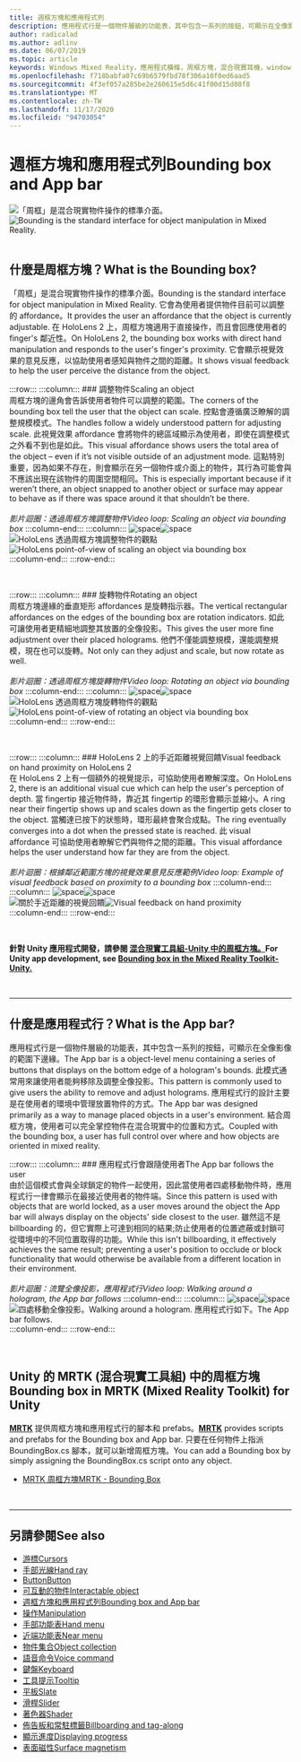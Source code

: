```yaml
---
title: 週框方塊和應用程式列
description: 應用程式行是一個物件層級的功能表，其中包含一系列的按鈕，可顯示在全像影像的範圍下邊緣。
author: radicalad
ms.author: adlinv
ms.date: 06/07/2019
ms.topic: article
keywords: Windows Mixed Reality，應用程式橫條，周框方塊，混合現實耳機，windows Mixed Reality 耳機，虛擬實境耳機、HoloLens、MRTK、混合現實工具組
ms.openlocfilehash: f718babfa07c69b6579fbd78f306a10f0ed6aad5
ms.sourcegitcommit: 4f3ef057a285be2e260615e5d6c41f00d15d08f8
ms.translationtype: MT
ms.contentlocale: zh-TW
ms.lasthandoff: 11/17/2020
ms.locfileid: "94703054"
---
```

# <a name="bounding-box-and-app-bar"></a><span data-ttu-id="d9014-104">週框方塊和應用程式列</span><span class="sxs-lookup"><span data-stu-id="d9014-104">Bounding box and App bar</span></span>
<span data-ttu-id="d9014-105">![「周框」是混合現實物件操作的標準介面。](images/UX_Hero_BoundingBox.jpg)</span><span class="sxs-lookup"><span data-stu-id="d9014-105">![Bounding is the standard interface for object manipulation in Mixed Reality.](images/UX_Hero_BoundingBox.jpg)</span></span><br>
<br>

## <a name="what-is-the-bounding-box"></a><span data-ttu-id="d9014-106">什麼是周框方塊？</span><span class="sxs-lookup"><span data-stu-id="d9014-106">What is the Bounding box?</span></span>

<span data-ttu-id="d9014-107">「周框」是混合現實物件操作的標準介面。</span><span class="sxs-lookup"><span data-stu-id="d9014-107">Bounding is the standard interface for object manipulation in Mixed Reality.</span></span> <span data-ttu-id="d9014-108">它會為使用者提供物件目前可以調整的 affordance。</span><span class="sxs-lookup"><span data-stu-id="d9014-108">It provides the user an affordance that the object is currently adjustable.</span></span> <span data-ttu-id="d9014-109">在 HoloLens 2 上，周框方塊適用于直接操作，而且會回應使用者的 finger's 鄰近性。</span><span class="sxs-lookup"><span data-stu-id="d9014-109">On HoloLens 2, the bounding box works with direct hand manipulation and responds to the user's finger's proximity.</span></span> <span data-ttu-id="d9014-110">它會顯示視覺效果的意見反應，以協助使用者感知與物件之間的距離。</span><span class="sxs-lookup"><span data-stu-id="d9014-110">It shows visual feedback to help the user perceive the distance from the object.</span></span>

:::row:::
    :::column:::
        ### <a name="scaling-an-objectbr"></a><span data-ttu-id="d9014-111">調整物件</span><span class="sxs-lookup"><span data-stu-id="d9014-111">Scaling an object</span></span><br>
        <span data-ttu-id="d9014-112">周框方塊的邊角會告訴使用者物件可以調整的範圍。</span><span class="sxs-lookup"><span data-stu-id="d9014-112">The corners of the bounding box tell the user that the object can scale.</span></span> <span data-ttu-id="d9014-113">控點會遵循廣泛瞭解的調整規模模式。</span><span class="sxs-lookup"><span data-stu-id="d9014-113">The handles follow a widely understood pattern for adjusting scale.</span></span> <span data-ttu-id="d9014-114">此視覺效果 affordance 會將物件的總區域顯示為使用者，即使在調整模式之外看不到也是如此。</span><span class="sxs-lookup"><span data-stu-id="d9014-114">This visual affordance shows users the total area of the object – even if it’s not visible outside of an adjustment mode.</span></span> <span data-ttu-id="d9014-115">這點特別重要，因為如果不存在，則會顯示在另一個物件或介面上的物件，其行為可能會與不應該出現在該物件的周圍空間相同。</span><span class="sxs-lookup"><span data-stu-id="d9014-115">This is especially important because if it weren’t there, an object snapped to another object or surface may appear to behave as if there was space around it that shouldn’t be there.</span></span><br>
        <br>
        <span data-ttu-id="d9014-116">*影片迴圈：透過周框方塊調整物件*</span><span class="sxs-lookup"><span data-stu-id="d9014-116">*Video loop: Scaling an object via bounding box*</span></span>
    :::column-end:::
        :::column:::
        <span data-ttu-id="d9014-117">![space](images/spacer-20x582.png)</span><span class="sxs-lookup"><span data-stu-id="d9014-117">![space](images/spacer-20x582.png)</span></span><br>
       <span data-ttu-id="d9014-118">![HoloLens 透過周框方塊調整物件的觀點](images/HoloLens2_BoundingBox.gif)</span><span class="sxs-lookup"><span data-stu-id="d9014-118">![HoloLens point-of-view of scaling an object via bounding box](images/HoloLens2_BoundingBox.gif)</span></span><br>
    :::column-end:::
:::row-end:::

<br>

:::row:::
    :::column:::
        ### <a name="rotating-an-objectbr"></a><span data-ttu-id="d9014-119">旋轉物件</span><span class="sxs-lookup"><span data-stu-id="d9014-119">Rotating an object</span></span><br>
        <span data-ttu-id="d9014-120">周框方塊邊緣的垂直矩形 affordances 是旋轉指示器。</span><span class="sxs-lookup"><span data-stu-id="d9014-120">The vertical rectangular affordances on the edges of the bounding box are rotation indicators.</span></span> <span data-ttu-id="d9014-121">如此可讓使用者更精細地調整其放置的全像投影。</span><span class="sxs-lookup"><span data-stu-id="d9014-121">This gives the user more fine adjustment over their placed holograms.</span></span> <span data-ttu-id="d9014-122">他們不僅能調整規模，還能調整規模，現在也可以旋轉。</span><span class="sxs-lookup"><span data-stu-id="d9014-122">Not only can they adjust and scale, but now rotate as well.</span></span><br>
        <br>
        <span data-ttu-id="d9014-123">*影片迴圈：透過周框方塊旋轉物件*</span><span class="sxs-lookup"><span data-stu-id="d9014-123">*Video loop: Rotating an object via bounding box*</span></span>
    :::column-end:::
        :::column:::
        <span data-ttu-id="d9014-124">![space](images/spacer-20x582.png)</span><span class="sxs-lookup"><span data-stu-id="d9014-124">![space](images/spacer-20x582.png)</span></span><br>
       <span data-ttu-id="d9014-125">![HoloLens 透過周框方塊旋轉物件的觀點](images/HoloLens2_BoundingBox_Rotate.gif)</span><span class="sxs-lookup"><span data-stu-id="d9014-125">![HoloLens point-of-view of rotating an object via bounding box](images/HoloLens2_BoundingBox_Rotate.gif)</span></span><br>
    :::column-end:::
:::row-end:::

<br>

:::row:::
    :::column:::
        ### <a name="visual-feedback-on-hand-proximity-on-hololens-2br"></a><span data-ttu-id="d9014-126">HoloLens 2 上的手近距離視覺回饋</span><span class="sxs-lookup"><span data-stu-id="d9014-126">Visual feedback on hand proximity on HoloLens 2</span></span><br>
        <span data-ttu-id="d9014-127">在 HoloLens 2 上有一個額外的視覺提示，可協助使用者瞭解深度。</span><span class="sxs-lookup"><span data-stu-id="d9014-127">On HoloLens 2, there is an additional visual cue which can help the user's perception of depth.</span></span> <span data-ttu-id="d9014-128">當 fingertip 接近物件時，靠近其 fingertip 的環形會顯示並縮小。</span><span class="sxs-lookup"><span data-stu-id="d9014-128">A ring near their fingertip shows up and scales down as the fingertip gets closer to the object.</span></span> <span data-ttu-id="d9014-129">當觸達已按下的狀態時，環形最終會聚合成點。</span><span class="sxs-lookup"><span data-stu-id="d9014-129">The ring eventually converges into a dot when the pressed state is reached.</span></span> <span data-ttu-id="d9014-130">此 visual affordance 可協助使用者瞭解它們與物件之間的距離。</span><span class="sxs-lookup"><span data-stu-id="d9014-130">This visual affordance helps the user understand how far they are from the object.</span></span><br>
        <br>
        <span data-ttu-id="d9014-131">*影片迴圈：根據鄰近範圍方塊的視覺效果意見反應範例*</span><span class="sxs-lookup"><span data-stu-id="d9014-131">*Video loop: Example of visual feedback based on proximity to a bounding box*</span></span>
    :::column-end:::
        :::column:::
        <span data-ttu-id="d9014-132">![space](images/spacer-20x582.png)</span><span class="sxs-lookup"><span data-stu-id="d9014-132">![space](images/spacer-20x582.png)</span></span><br>
       <span data-ttu-id="d9014-133">![關於手近距離的視覺回饋](images/HoloLens2_Proximity.gif)</span><span class="sxs-lookup"><span data-stu-id="d9014-133">![Visual feedback on hand proximity](images/HoloLens2_Proximity.gif)</span></span><br>
    :::column-end:::
:::row-end:::

<br>

<span data-ttu-id="d9014-134">**針對 Unity 應用程式開發，請參閱 [混合現實工具組-Unity 中的周框方塊。](https://microsoft.github.io/MixedRealityToolkit-Unity/Documentation/README_BoundingBox.html)**</span><span class="sxs-lookup"><span data-stu-id="d9014-134">**For Unity app development, see [Bounding box in the Mixed Reality Toolkit-Unity.](https://microsoft.github.io/MixedRealityToolkit-Unity/Documentation/README_BoundingBox.html)**</span></span>

<br>

---

## <a name="what-is-the-app-bar"></a><span data-ttu-id="d9014-135">什麼是應用程式行？</span><span class="sxs-lookup"><span data-stu-id="d9014-135">What is the App bar?</span></span>

<span data-ttu-id="d9014-136">應用程式行是一個物件層級的功能表，其中包含一系列的按鈕，可顯示在全像影像的範圍下邊緣。</span><span class="sxs-lookup"><span data-stu-id="d9014-136">The App bar is a object-level menu containing a series of buttons that displays on the bottom edge of a hologram's bounds.</span></span> <span data-ttu-id="d9014-137">此模式通常用來讓使用者能夠移除及調整全像投影。</span><span class="sxs-lookup"><span data-stu-id="d9014-137">This pattern is commonly used to give users the ability to remove and adjust holograms.</span></span> <span data-ttu-id="d9014-138">應用程式行的設計主要是在使用者的環境中管理放置物件的方式。</span><span class="sxs-lookup"><span data-stu-id="d9014-138">The App bar was designed primarily as a way to manage placed objects in a user's environment.</span></span> <span data-ttu-id="d9014-139">結合周框方塊，使用者可以完全掌控物件在混合現實中的位置和方式。</span><span class="sxs-lookup"><span data-stu-id="d9014-139">Coupled with the bounding box, a user has full control over where and how objects are oriented in mixed reality.</span></span>

:::row:::
    :::column:::
        ### <a name="the-app-bar-follows-the-userbr"></a><span data-ttu-id="d9014-140">應用程式行會跟隨使用者</span><span class="sxs-lookup"><span data-stu-id="d9014-140">The App bar follows the user</span></span><br>
        <span data-ttu-id="d9014-141">由於這個模式會與全球鎖定的物件一起使用，因此當使用者四處移動物件時，應用程式行一律會顯示在最接近使用者的物件端。</span><span class="sxs-lookup"><span data-stu-id="d9014-141">Since this pattern is used with objects that are world locked, as a user moves around the object the App bar will always display on the objects' side closest to the user.</span></span> <span data-ttu-id="d9014-142">雖然這不是 billboarding 的，但它實際上可達到相同的結果;防止使用者的位置遮蔽或封鎖可從環境中的不同位置取得的功能。</span><span class="sxs-lookup"><span data-stu-id="d9014-142">While this isn't billboarding, it effectively achieves the same result; preventing a user's position to occlude or block functionality that would otherwise be available from a different location in their environment.</span></span> <br>
        <br>
        <span data-ttu-id="d9014-143">*影片迴圈：流覽全像投影，應用程式行*</span><span class="sxs-lookup"><span data-stu-id="d9014-143">*Video loop: Walking around a hologram, the App bar follows*</span></span>
    :::column-end:::
        :::column:::
        <span data-ttu-id="d9014-144">![space](images/spacer-20x582.png)</span><span class="sxs-lookup"><span data-stu-id="d9014-144">![space](images/spacer-20x582.png)</span></span><br>
       <span data-ttu-id="d9014-145">![四處移動全像投影。</span><span class="sxs-lookup"><span data-stu-id="d9014-145">![Walking around a hologram.</span></span> <span data-ttu-id="d9014-146">應用程式行如下。](images/HoloLens2_AppBarFollowing.gif)</span><span class="sxs-lookup"><span data-stu-id="d9014-146">The App bar follows.](images/HoloLens2_AppBarFollowing.gif)</span></span><br>
    :::column-end:::
:::row-end:::

<br>


## <a name="bounding-box-in-mrtk-mixed-reality-toolkit-for-unity"></a><span data-ttu-id="d9014-147">Unity 的 MRTK (混合現實工具組) 中的周框方塊</span><span class="sxs-lookup"><span data-stu-id="d9014-147">Bounding box in MRTK (Mixed Reality Toolkit) for Unity</span></span>
<span data-ttu-id="d9014-148">**[MRTK](https://github.com/Microsoft/MixedRealityToolkit-Unity)** 提供周框方塊和應用程式行的腳本和 prefabs。</span><span class="sxs-lookup"><span data-stu-id="d9014-148">**[MRTK](https://github.com/Microsoft/MixedRealityToolkit-Unity)** provides scripts and prefabs for the Bounding box and App bar.</span></span> <span data-ttu-id="d9014-149">只要在任何物件上指派 BoundingBox.cs 腳本，就可以新增周框方塊。</span><span class="sxs-lookup"><span data-stu-id="d9014-149">You can add a Bounding box by simply assigning the BoundingBox.cs script onto any object.</span></span>

* [<span data-ttu-id="d9014-150">MRTK 周框方塊</span><span class="sxs-lookup"><span data-stu-id="d9014-150">MRTK - Bounding Box</span></span>](https://microsoft.github.io/MixedRealityToolkit-Unity/Documentation/README_BoundingBox.html)


<br>

---


## <a name="see-also"></a><span data-ttu-id="d9014-151">另請參閱</span><span class="sxs-lookup"><span data-stu-id="d9014-151">See also</span></span>

* [<span data-ttu-id="d9014-152">游標</span><span class="sxs-lookup"><span data-stu-id="d9014-152">Cursors</span></span>](cursors.md)
* [<span data-ttu-id="d9014-153">手部光線</span><span class="sxs-lookup"><span data-stu-id="d9014-153">Hand ray</span></span>](point-and-commit.md)
* [<span data-ttu-id="d9014-154">Button</span><span class="sxs-lookup"><span data-stu-id="d9014-154">Button</span></span>](button.md)
* [<span data-ttu-id="d9014-155">可互動的物件</span><span class="sxs-lookup"><span data-stu-id="d9014-155">Interactable object</span></span>](interactable-object.md)
* [<span data-ttu-id="d9014-156">週框方塊和應用程式列</span><span class="sxs-lookup"><span data-stu-id="d9014-156">Bounding box and App bar</span></span>](app-bar-and-bounding-box.md)
* [<span data-ttu-id="d9014-157">操作</span><span class="sxs-lookup"><span data-stu-id="d9014-157">Manipulation</span></span>](direct-manipulation.md)
* [<span data-ttu-id="d9014-158">手部功能表</span><span class="sxs-lookup"><span data-stu-id="d9014-158">Hand menu</span></span>](hand-menu.md)
* [<span data-ttu-id="d9014-159">近端功能表</span><span class="sxs-lookup"><span data-stu-id="d9014-159">Near menu</span></span>](near-menu.md)
* [<span data-ttu-id="d9014-160">物件集合</span><span class="sxs-lookup"><span data-stu-id="d9014-160">Object collection</span></span>](object-collection.md)
* [<span data-ttu-id="d9014-161">語音命令</span><span class="sxs-lookup"><span data-stu-id="d9014-161">Voice command</span></span>](voice-input.md)
* [<span data-ttu-id="d9014-162">鍵盤</span><span class="sxs-lookup"><span data-stu-id="d9014-162">Keyboard</span></span>](keyboard.md)
* [<span data-ttu-id="d9014-163">工具提示</span><span class="sxs-lookup"><span data-stu-id="d9014-163">Tooltip</span></span>](tooltip.md)
* [<span data-ttu-id="d9014-164">平板</span><span class="sxs-lookup"><span data-stu-id="d9014-164">Slate</span></span>](slate.md)
* [<span data-ttu-id="d9014-165">滑桿</span><span class="sxs-lookup"><span data-stu-id="d9014-165">Slider</span></span>](slider.md)
* [<span data-ttu-id="d9014-166">著色器</span><span class="sxs-lookup"><span data-stu-id="d9014-166">Shader</span></span>](shader.md)
* [<span data-ttu-id="d9014-167">佈告板和常駐標籤</span><span class="sxs-lookup"><span data-stu-id="d9014-167">Billboarding and tag-along</span></span>](billboarding-and-tag-along.md)
* [<span data-ttu-id="d9014-168">顯示進度</span><span class="sxs-lookup"><span data-stu-id="d9014-168">Displaying progress</span></span>](progress.md)
* [<span data-ttu-id="d9014-169">表面磁性</span><span class="sxs-lookup"><span data-stu-id="d9014-169">Surface magnetism</span></span>](surface-magnetism.md)
